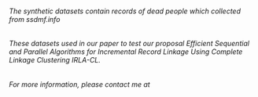 ###### The synthetic datasets contain records of dead people which collected from ssdmf.info 
###### These datasets used in our paper to test our proposal Efficient Sequential and Parallel Algorithms for Incremental Record Linkage Using Complete Linkage Clustering IRLA-CL.
###### For more information, please contact me at 
